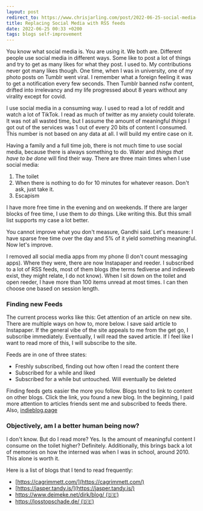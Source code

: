 ```yaml
---
layout: post
redirect_to: https://www.chrisjarling.com/post/2022-06-25-social-media-rss
title: Replacing Social Media with RSS feeds
date: 2022-06-25 00:33 +0200
tags: blogs self-improvement
---
```


You know what social media is. You are using it. We both are. 
Different people use social media in different ways. Some like to post a lot of things and try to get as many likes for what they post. I used to. My contributions never got many likes though.
One time, when I was in university, one of my photo posts on Tumblr went viral. I remember what a foreign feeling it was to get a notification every few seconds. Then Tumblr banned nsfw content, drifted into irrelevancy and my life progressed about 8 years without any virality except for covid.

I use social media in a consuming way. I used to read a lot of reddit and watch a lot of TikTok. I read as much of twitter as my anxiety could tolerate.
It was not all wasted time, but I assume the amount of meaningful _things_ I got out of the services was 1 out of every 20 bits of content I consumed. This number is not based on any data at all. I will build my entire case on it.

Having a family and a full time job, there is not much time to use social media, because there is always something to do. Water and _things that have to be done_ will find their way. There are three main times when I use social media:

1. The toilet
2. When there is nothing to do for 10 minutes for whatever reason. Don't ask, just take it.
3. Escapism

I have more free time in the evening and on weekends. If there are larger blocks of free time, I use them to _do_ things. Like writing this. But this small list supports my case a lot better.

You cannot improve what you don't measure, Gandhi said. Let's measure: I have sparse free time over the day and 5% of it yield something meaningful.
Now let's improve.

I removed all social media apps from my phone (I don't count messaging apps). Where they were, there are now Instapaper and reeder. I subscribed to a lot of RSS feeds, most of them blogs (the terms fediverse and indieweb exist, they might relate, I do not know). When I sit down on the toilet and open reeder, I have more than 100 items unread at most times. I can then choose one based on session length.

### Finding new Feeds
The current process works like this: Get attention of an article on new site. There are multiple ways on how to, more below. I save said article to Instapaper. If the general vibe of the site appeals to me from the get go, I subscribe immediately. Eventually, I will read the saved article. If I feel like I want to read more of this, I will subscribe to the site.

Feeds are in one of three states:
* Freshly subscribed, finding out how often I read the content there
* Subscribed for a while and liked
* Subscribed for a while but untouched. Will eventually be deleted

Finding feeds gets easier the more you follow. Blogs tend to link to content on other blogs. Click the link, you found a new blog.
In the beginning, I paid more attention to articles friends sent me and subscribed to feeds there. Also, [indieblog.page](https://indieblog.page/)

### Objectively, am I a better human being now?
I don't know.
But do I read more? Yes.
Is the amount of meaningful content I consume on the toilet higher? Definitely.
Additionally, this brings back a lot of memories on how the interned was when I was in school, around 2010.
This alone is worth it.

Here is a list of blogs that I tend to read frequently:
* [https://cagrimmett.com/](https://cagrimmett.com/)
* [https://jasper.tandy.is/](https://jasper.tandy.is/)
* [https://www.deimeke.net/dirk/blog/ (🇩🇪)](https://www.deimeke.net/dirk/blog/)
* [https://losstopschade.de/ (🇩🇪)](https://losstopschade.de/)

